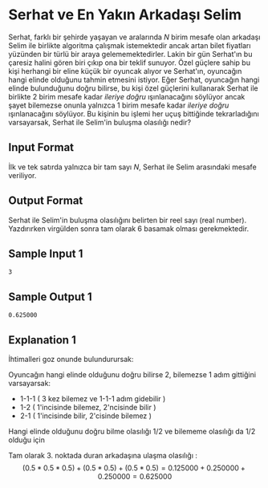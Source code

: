 <script src="https://cdn.mathjax.org/mathjax/latest/MathJax.js?config=TeX-AMS-MML_HTMLorMML" type="text/javascript"></script>

# Serhat ve En Yakın Arkadaşı Selim
Serhat, farklı bir şehirde yaşayan ve aralarında $N$ birim mesafe olan arkadaşı Selim ile birlikte algoritma çalışmak istemektedir ancak artan bilet fiyatları yüzünden bir türlü bir araya gelememektedirler. Lakin bir gün Serhat'ın bu çaresiz halini gören biri çıkıp ona bir teklif sunuyor. Özel güçlere sahip bu kişi herhangi bir eline küçük bir oyuncak alıyor ve Serhat'ın, oyuncağın hangi elinde olduğunu tahmin etmesini istiyor. Eğer Serhat, oyuncağın hangi elinde bulunduğunu doğru bilirse, bu kişi özel güçlerini kullanarak Serhat ile birlikte 2 birim mesafe kadar *ileriye doğru* ışınlanacağını söylüyor ancak şayet bilemezse onunla yalnızca 1 birim mesafe kadar *ileriye doğru* ışınlanacağını söylüyor. Bu kişinin bu işlemi her uçuş bittiğinde tekrarladığını varsayarsak, Serhat ile Selim'in buluşma olasılığı nedir?

## Input Format
İlk ve tek satırda yalnızca bir tam sayı $N$, Serhat ile Selim arasındaki mesafe veriliyor.

## Output Format
Serhat ile Selim'in buluşma olasılığını belirten bir reel sayı (real number). Yazdırırken virgülden sonra tam olarak 6 basamak olması gerekmektedir.

## Sample Input 1
```
3
```
 
## Sample Output 1
```
0.625000
```

## Explanation 1
İhtimalleri goz onunde bulundurursak:

Oyuncağın hangi elinde olduğunu doğru bilirse 2, bilemezse 1 adım gittiğini varsayarsak:
- 1-1-1 ( 3 kez bilemez ve 1-1-1 adım gidebilir )
- 1-2 ( 1'incisinde bilemez, 2'ncisinde bilir )
- 2-1 ( 1'incisinde bilir, 2'cisinde bilemez )

Hangi elinde olduğunu doğru bilme olasılığı $1/2$ ve bilememe olasılığı da $1/2$ olduğu için

Tam olarak 3. noktada duran arkadaşına ulaşma olasılığı : $$( 0.5 * 0.5 * 0.5 )+ ( 0.5 * 0.5 ) + ( 0.5 * 0.5 ) = 0.125000 + 0.250000 + 0.250000 = 0.625000$$
